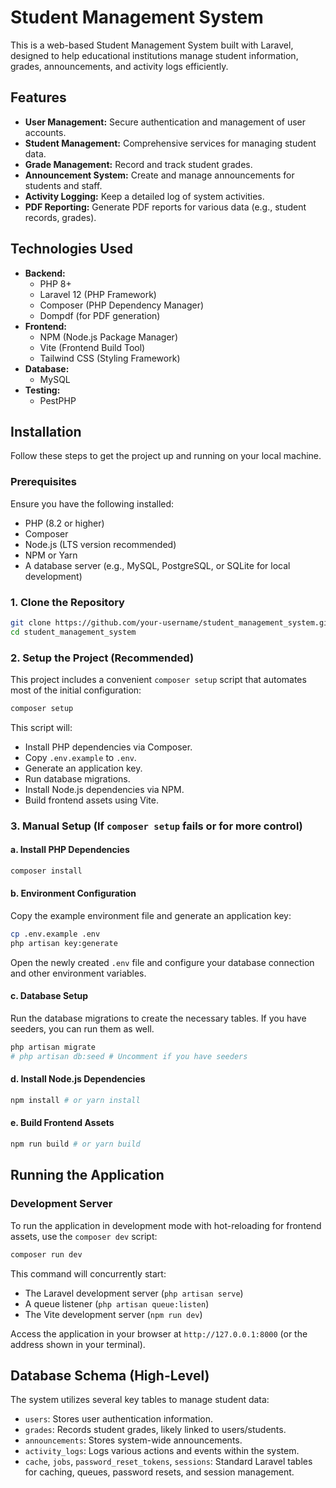 # Student Management System

This is a web-based Student Management System built with Laravel, designed to help educational institutions manage student information, grades, announcements, and activity logs efficiently.

## Features

-   **User Management:** Secure authentication and management of user accounts.
-   **Student Management:** Comprehensive services for managing student data.
-   **Grade Management:** Record and track student grades.
-   **Announcement System:** Create and manage announcements for students and staff.
-   **Activity Logging:** Keep a detailed log of system activities.
-   **PDF Reporting:** Generate PDF reports for various data (e.g., student records, grades).

## Technologies Used

-   **Backend:**
    -   PHP 8+
    -   Laravel 12 (PHP Framework)
    -   Composer (PHP Dependency Manager)
    -   Dompdf (for PDF generation)
-   **Frontend:**
    -   NPM (Node.js Package Manager)
    -   Vite (Frontend Build Tool)
    -   Tailwind CSS (Styling Framework)
-   **Database:**
    -   MySQL
-   **Testing:**
    -   PestPHP

## Installation

Follow these steps to get the project up and running on your local machine.

### Prerequisites

Ensure you have the following installed:

-   PHP (8.2 or higher)
-   Composer
-   Node.js (LTS version recommended)
-   NPM or Yarn
-   A database server (e.g., MySQL, PostgreSQL, or SQLite for local development)

### 1. Clone the Repository

```bash
git clone https://github.com/your-username/student_management_system.git
cd student_management_system
```

### 2. Setup the Project (Recommended)

This project includes a convenient `composer setup` script that automates most of the initial configuration:

```bash
composer setup
```

This script will:
-   Install PHP dependencies via Composer.
-   Copy `.env.example` to `.env`.
-   Generate an application key.
-   Run database migrations.
-   Install Node.js dependencies via NPM.
-   Build frontend assets using Vite.

### 3. Manual Setup (If `composer setup` fails or for more control)

#### a. Install PHP Dependencies

```bash
composer install
```

#### b. Environment Configuration

Copy the example environment file and generate an application key:

```bash
cp .env.example .env
php artisan key:generate
```

Open the newly created `.env` file and configure your database connection and other environment variables.

#### c. Database Setup

Run the database migrations to create the necessary tables. If you have seeders, you can run them as well.

```bash
php artisan migrate
# php artisan db:seed # Uncomment if you have seeders
```

#### d. Install Node.js Dependencies

```bash
npm install # or yarn install
```

#### e. Build Frontend Assets

```bash
npm run build # or yarn build
```

## Running the Application

### Development Server

To run the application in development mode with hot-reloading for frontend assets, use the `composer dev` script:

```bash
composer run dev
```

This command will concurrently start:
-   The Laravel development server (`php artisan serve`)
-   A queue listener (`php artisan queue:listen`)
-   The Vite development server (`npm run dev`)

Access the application in your browser at `http://127.0.0.1:8000` (or the address shown in your terminal).

## Database Schema (High-Level)

The system utilizes several key tables to manage student data:

-   `users`: Stores user authentication information.
-   `grades`: Records student grades, likely linked to users/students.
-   `announcements`: Stores system-wide announcements.
-   `activity_logs`: Logs various actions and events within the system.
-   `cache`, `jobs`, `password_reset_tokens`, `sessions`: Standard Laravel tables for caching, queues, password resets, and session management.
